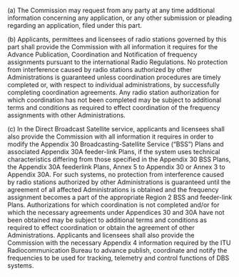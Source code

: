 (a) The Commission may request from any party at any time additional information concerning any application, or any other submission or pleading regarding an application, filed under this part.

(b) Applicants, permittees and licensees of radio stations governed by this part shall provide the Commission with all information it requires for the Advance Publication, Coordination and Notification of frequency assignments pursuant to the international Radio Regulations. No protection from interference caused by radio stations authorized by other Administrations is guaranteed unless coordination procedures are timely completed or, with respect to individual administrations, by successfully completing coordination agreements. Any radio station authorization for which coordination has not been completed may be subject to additional terms and conditions as required to effect coordination of the frequency assignments with other Administrations.

(c) In the Direct Broadcast Satellite service, applicants and licensees shall also provide the Commission with all information it requires in order to modify the Appendix 30 Broadcasting-Satellite Service (“BSS”) Plans and associated Appendix 30A feeder-link Plans, if the system uses technical characteristics differing from those specified in the Appendix 30 BSS Plans, the Appendix 30A feederlink Plans, Annex 5 to Appendix 30 or Annex 3 to Appendix 30A. For such systems, no protection from interference caused by radio stations authorized by other Administrations is guaranteed until the agreement of all affected Administrations is obtained and the frequency assignment becomes a part of the appropriate Region 2 BSS and feeder-link Plans. Authorizations for which coordination is not completed and/or for which the necessary agreements under Appendices 30 and 30A have not been obtained may be subject to additional terms and conditions as required to effect coordination or obtain the agreement of other Administrations. Applicants and licensees shall also provide the Commission with the necessary Appendix 4 information required by the ITU Radiocommunication Bureau to advance publish, coordinate and notify the frequencies to be used for tracking, telemetry and control functions of DBS systems.

